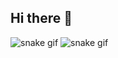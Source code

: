 ## Hi there 👋

<!--
**M0staphaTaha/M0staphaTaha** is a ✨ _special_ ✨ repository because its `README.md` (this file) appears on your GitHub profile.

Here are some ideas to get you started:

- 🔭 I’m currently working on ...
- 🌱 I’m currently learning ...
- 👯 I’m looking to collaborate on ...
- 🤔 I’m looking for help with ...
- 💬 Ask me about ...
- 📫 How to reach me: ...
- 😄 Pronouns: ...
- ⚡ Fun fact: ...
-->
![snake gif](https://github.com/M0staphaTaha/M0staphaTaha/blob/output/github-contribution-grid-snake.svg)
![snake gif](https://github.com/M0staphaTaha/M0staphaTaha/blob/output/github-contribution-grid-snake-dark.svg)
